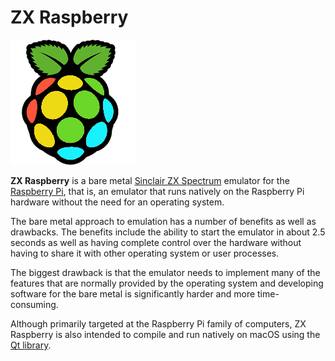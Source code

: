 # ZX Raspberry

![ZX Raspeberry Logo](docs/assets/img/zx_raspberry_green_200x200.png)

**ZX Raspberry** is a bare metal [Sinclair ZX Spectrum](https://en.wikipedia.org/wiki/ZX_Spectrum) emulator for the [Raspberry Pi](https://www.raspberrypi.org), that is, an emulator that runs natively on the Raspberry Pi hardware without the need for an operating system.

The bare metal approach to emulation has a number of benefits as well as drawbacks.  The benefits include the ability to start the emulator in about 2.5 seconds as well as having complete control over the hardware without having to share it with other operating system or user processes.

The biggest drawback is that the emulator needs to implement many of the features that are normally provided by the operating system and developing software for the bare metal is significantly harder and more time-consuming.

Although primarily targeted at the Raspberry Pi family of computers, ZX Raspberry is also intended to compile and run natively on macOS using the [Qt library](https://www.qt.io).
